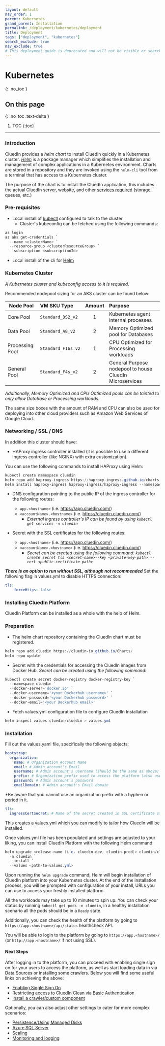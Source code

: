 ```yaml
---
layout: default
nav_order: 1
parent: Kubernetes
grand_parent: Installation
permalink: /deployment/kubernetes/deployment
title: Deployment
tags: ["deployment", "kubernetes"]
search_exclude: true
nav_exclude: true
# This deployment guide is deprecated and will not be visible or searchable, it's kept here for backup.
---
```


# Kubernetes
{: .no_toc }
## On this page
{: .no_toc .text-delta }
1. TOC
{:toc}

---
### Introduction

CluedIn provides a *helm chart* to install CluedIn quickly in a Kubernetes cluster. [*Helm*](https://helm.sh/) is a package manager which simplifies the installation and management of complex applications in a Kubernetes environment. Charts are stored in a repository and they are invoked using the `helm-cli` tool from a terminal that has access to a Kubernetes cluster.

The purpose of the chart is to install the CluedIn application, this includes the actual CluedIn server, website, and other [services required](../../getting-started) (storage, queues, etc.)

### Pre-requisites
- Local install of [kubectl](https://kubernetes.io/docs/tasks/tools/install-kubectl/#install-kubectl) configured to talk to the cluster
   - Cluster's kubeconfig can be fetched using the following commands:
```powershell
az login
az aks get-credentials `
  --name <clusterName> `
  --resource-group <clusterResourceGroup> `
  --subscription <subscriptionId>
```
- Local install of the cli for [Helm](https://helm.sh/)



### Kubernetes Cluster
*A Kubernetes cluster and kubeconfig access to it is required*.

Recommended nodepool sizing for an AKS cluster can be found below:

| Node Pool         | VM SKU Type         | Amount        | Purpose  |
|-------------------|:-------------       |:-------------:| :----    |
| Core Pool         | `Standard_DS2_v2`   | 1             | Kubernetes agent internal processes |
| Data Pool         | `Standard_A8_v2`    | 2             | Memory Optimized pool for Databases |
| Processing Pool   | `Standard_F16s_v2`  | 1             | CPU Optimized for Processing workloads |
| General Pool      | `Standard_F4s_v2`   | 2             | General Purpose nodepool to house CluedIn Microservices |

_Additionally, Memory Optimized and CPU Optimized pools can be tainted to only allow Database or Processing workloads._

The same size boxes with the amount of RAM and CPU can also be used for deploying into other cloud providers such as Amazon Web Services of Google Cloud.

### Networking / SSL / DNS
In addition this cluster should have:
- HAProxy ingress controller installed (it is possible to use a different ingress controller (like NGINX) with extra customization).

You can use the following commands to install HAProxy using Helm:
```powershell
kubectl create namespace cluedin
helm repo add haproxy-ingress https://haproxy-ingress.github.io/charts
helm install haproxy-ingress haproxy-ingress/haproxy-ingress --namespace=cluedin
```
- DNS configuration pointing to the public IP of the ingress controller for the following routes:
  - `app.<hostname>` (i.e. https://app.cluedin.com/)
  - `<accountName>.<hostname>` (i.e. https://cluedin.cluedin.com/)
    - _External ingress controller's IP can be found by using `kubectl get services -n cluedin`_


- Secret with the SSL certificates for the following routes:
  - `app.<hostname>` (i.e. https://app.cluedin.com/)
  - `<accountName>.<hostname>` (i.e. https://cluedin.cluedin.com/)
    - _Secret can be created using the following command: `kubectl create secret tls <secret-name>--key <private-key-path> --cert <public-certificate-path>`_

__*There is an option to run without SSL, although not recommended*__
Set the following flag in values.yml to disable HTTPS connection:
```yaml
tls:
    forceHttps: false
```

### Installing CluedIn Platform
CluedIn Platform can be installed as a whole with the help of Helm.

### Preparation

* The helm chart repository containing the CluedIn chart must be registered.
```powershell
helm repo add cluedin https://cluedin-io.github.io/Charts/
helm repo update
```

* Secret with the credentials for accessing the CluedIn images from Docker Hub.
_Secret can be created using the following command:_
```powershell
kubectl create secret docker-registry docker-registry-key `
  --namespace cluedin `
  --docker-server='docker.io' `
  --docker-username='<your Dockerhub username>' `
  --docker-password='<your Dockerhub password>' `
  --docker-email='<your Dockerhub email>'
```

* Fetch values.yml configuration file to configure CluedIn Installation
```powershell
helm inspect values cluedin/cluedin > values.yml
```
### Installation

Fill out the values.yaml file, specifically the following objects:
```yaml
bootstrap:
  organization:
    name: # Organization Account Name
    email: # Admin account's Email
    username: # Admin account's username (should be the same as above)
    prefix: # Organization prefix used to access the platform (also use in DNS configuration step above)
    password: # Admin account's password
    emailDomain: # Admin account's Email domain
```

*Be aware that you cannot use an organization prefix with a hyphen or period in it.

```yaml
tls:
  ingressCertSecret: # Name of the secret created in SSL certificate step
```

This creates a values.yml which you can modify to tailor how CluedIn will be installed.

Once values.yml file has been populated and settings are adjusted to your liking, you can install CluedIn Platform with the following Helm command:
```powershell
helm upgrade <release-name (i.e. cluedin-dev, cluedin-prod)> cluedin/cluedin `
  -n cluedin `
  --install `
  --values <path-to-values.yml>
```

Upon running the `helm upgrade` command, Helm will begin installation of CluedIn platform into your Kubernetes cluster. At the end of the installation process, you will be prompted with configuration of your install, URLs you can use to access your freshly installed platform.

All the workloads may take up to 10 minutes to spin up. You can check your status by running `kubectl get pods -n cluedin`, in a healthy installation scenario all the pods should be in a `Ready` state.

Additionally, you can check the health of the platform by going to `https://app.<hostname>/api/status` healthcheck API.

You will be able to login to the platform by going to `https://app.<hostname>/` (or `http://app.<hostname>/` if not using SSL).

#### Next Steps

After logging in to the platform, you can proceed with enabling single sign on for your users to access the platform, as well as start loading data in via Data Sources or installing some crawlers.
Below you will find some useful links on achieving the above:
- [Enabling Single Sign On](../../deployment/infra-how-tos/configure-sso)
- [Restricting access to CluedIn Clean via Basic Authentication](../../kb/basic-auth-cluedin-clean)
- [Install a crawler/custom component](../../integration/install-integrations)

Optionally, you can also adjust other settings to cater for more complex scenarios:
- [Persistence/Using Managed Disks](./persistence)
- [Azure SQL Server](./sql)
- [Scaling](./scaling)
- [Monitoring and logging](./monitoring)